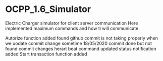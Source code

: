 # OCPP_1.6_Simulator
Electric Charger simulator for client server communication 
Here implemented maximum commands and how ti will communicate

Autorize function added
found github commit is not taking properly when we uodate commit change sometime 18/05/2020 commit done but not found commit changes
herart beat command updated
status notification added
Start transaction function added
